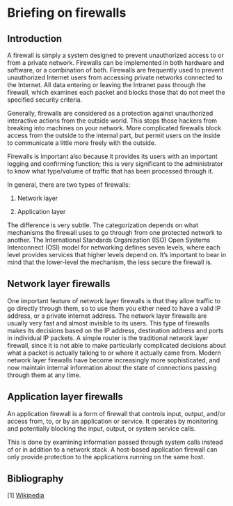 
# Briefing on firewalls


## Introduction



A firewall is simply a system designed to prevent unauthorized access to or from a private network. Firewalls can be implemented in both hardware and software, or a combination of both. Firewalls are frequently used to prevent unauthorized Internet users from accessing private networks connected to the Internet. All data entering or leaving the Intranet pass through the firewall, which examines each packet and blocks those that do not meet the specified security criteria.

Generally, firewalls are considered as a protection against unauthorized interactive actions from the outside world. This stops those hackers from breaking into machines on your network. More complicated firewalls block access from the outside to the internal part, but permit users on the inside to communicate a little more freely with the outside.

Firewalls is important also because it provides its users with an important logging and confirming function; this is very significant to the administrator to know what type/volume of traffic that has been processed through it. 



In general, there are two types of firewalls:


1.	Network layer

2.	Application layer

The difference is very subtle. The categorization depends on what mechanisms the firewall uses to go through from one protected network to another. The International Standards Organization (ISO) Open Systems Interconnect (OSI) model for networking defines seven levels, where each level provides services that higher levels depend on. It’s important to bear in mind that the lower-level the mechanism, the less secure the firewall is.





## Network layer firewalls

One important feature of network layer firewalls is that they allow traffic to go directly through them, so to use them you either need to have a valid IP address, or a private internet address. The network layer firewalls are usually very fast and almost invisible to its users.
This type of firewalls makes its decisions based on the IP address, destination address and ports in individual IP packets. A simple router is the traditional network layer firewall, since it is not able to make particularly complicated decisions about what a packet is actually talking to or where it actually came from. Modern network layer firewalls have become increasingly more sophisticated, and now maintain internal information about the state of connections passing through them at any time.


## Application layer firewalls

An application firewall is a form of firewall that controls input, output, and/or access from, to, or by an application or service. It operates by monitoring and potentially blocking the input, output, or system service calls.

 This is done by examining information passed through system calls instead of or in addition to a network stack. A host-based application firewall can only provide protection to the applications running on the same host.


## Bibliography

[1] [Wikipedia](https://en.wikipedia.org/wiki/Firewall_(computing)#:~:text=In%20computing%2C%20a%20firewall%20is,network%2C%20such%20as%20the%20Internet)

